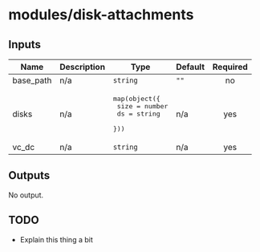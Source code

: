 # modules/disk-attachments

<!-- BEGINNING OF PRE-COMMIT-TERRAFORM DOCS HOOK -->
## Inputs

| Name | Description | Type | Default | Required |
|------|-------------|------|---------|:--------:|
| base\_path | n/a | `string` | `""` | no |
| disks | n/a | <pre>map(object({<br>    size = number<br>    ds   = string<br>  }))</pre> | n/a | yes |
| vc\_dc | n/a | `string` | n/a | yes |

## Outputs

No output.

<!-- END OF PRE-COMMIT-TERRAFORM DOCS HOOK -->

## TODO
- Explain this thing a bit